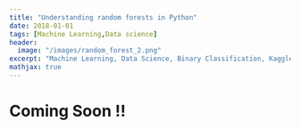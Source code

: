 ```yaml
---
title: "Understanding random forests in Python"
date: 2018-01-01
tags: [Machine Learning,Data science]
header:
  image: "/images/random_forest_2.png"
excerpt: "Machine Learning, Data Science, Binary Classification, Kaggle"
mathjax: true
---
```


# Coming Soon !!
